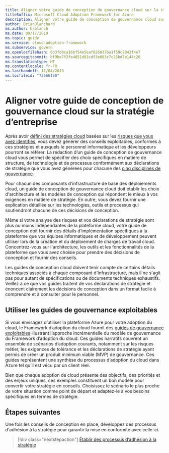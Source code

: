 ```yaml
---
title: Aligner votre guide de conception de gouvernance cloud sur la stratégie d’entreprise
titleSuffix: Microsoft Cloud Adoption Framework for Azure
description: Aligner votre guide de conception de gouvernance cloud sur la stratégie d’entreprise
author: BrianBlanchard
ms.author: brblanch
ms.date: 09/17/2019
ms.topic: guide
ms.service: cloud-adoption-framework
ms.subservice: govern
ms.openlocfilehash: 6b3fd0ca16bf54e5eaf026037ba1f59c2043f4e7
ms.sourcegitcommit: bf9be7f2fe4851d83cdf3e083c7c25bd7e144c20
ms.translationtype: HT
ms.contentlocale: fr-FR
ms.lasthandoff: 11/04/2019
ms.locfileid: "73566150"
---
```

# <a name="align-your-cloud-governance-design-guide-with-corporate-policy"></a>Aligner votre guide de conception de gouvernance cloud sur la stratégie d’entreprise

Après avoir [défini des stratégies cloud](./policy-definition.md) basées sur les [risques que vous avez identifiés](./business-risk.md), vous devez générer des conseils exploitables, conformes à ces stratégies et auxquels le personnel informatique et les développeurs pourront se référer. La rédaction d’un guide de conception de gouvernance cloud vous permet de spécifier des choix spécifiques en matière de structure, de technologie et de processus conformément aux déclarations de stratégie que vous avez générées pour chacune des [cinq disciplines de gouvernance](../governance-disciplines.md).

Pour chacun des composants d'infrastructure de base des déploiements cloud, un guide de conception de gouvernance cloud doit établir les choix d'architecture et les modèles de conception qui répondent le mieux à vos exigences en matière de stratégie. En outre, vous devez fournir une explication détaillée sur les technologies, outils et processus qui soutiendront chacune de ces décisions de conception.

Même si votre analyse des risques et vos déclarations de stratégie sont plus ou moins indépendantes de la plateforme cloud, votre guide de conception doit fournir des détails d’implémentation spécifiques à la plateforme que vos équipes informatiques et de développement peuvent utiliser lors de la création et du déploiement de charges de travail cloud. Concentrez-vous sur l'architecture, les outils et les fonctionnalités de la plateforme que vous avez choisie pour prendre des décisions de conception et fournir des conseils.

Les guides de conception cloud doivent tenir compte de certains détails techniques associés à chaque composant d'infrastructure, mais il ne s'agit pas pour autant de spécifications ou de documents techniques exhaustifs. Veillez à ce que vos guides traitent de vos déclarations de stratégie et énoncent clairement les décisions de conception dans un format facile à comprendre et à consulter pour le personnel.

<!-- markdownlint-enable MD033 -->

## <a name="use-the-actionable-governance-guides"></a>Utiliser les guides de gouvernance exploitables

Si vous envisagez d’utiliser la plateforme Azure pour votre adoption du cloud, le Framework d’adoption du cloud fournit des [guides de gouvernance exploitables](../guides/index.md) illustrant l’approche incrémentielle du modèle de gouvernance du Framework d’adoption du cloud. Ces guides narratifs couvrent un ensemble de scénarios d’adoption courants, notamment sur les risques métier, les exigences de tolérance et les déclarations de stratégie ayant permis de créer un produit minimum viable (MVP) de gouvernance. Ces guides représentent une synthèse du processus d’adoption du cloud dans Azure tel qu’il est vécu par un client réel.

Bien que chaque adoption de cloud présente des objectifs, des priorités et des enjeux uniques, ces exemples constituent un bon modèle pour convertir votre stratégie en conseils. Choisissez le scénario le plus proche de votre situation comme point de départ et adaptez-le à vos besoins spécifiques en termes de stratégie.

## <a name="next-steps"></a>Étapes suivantes

Une fois les conseils de conception en place, développez des processus d'adhésion à la stratégie pour garantir la mise en conformité avec celle-ci.

> [!div class="nextstepaction"]
> [Établir des processus d’adhésion à la stratégie](./processes.md)
